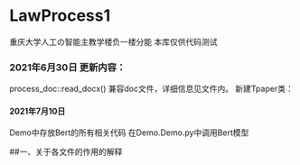 # LawProcess1
重庆大学人工の智能主教学楼负一楼分能
本库仅供代码测试
### 2021年6月30日 更新内容：
process_doc::read_docx() 兼容doc文件，详细信息见文件内。
新建Tpaper类：
#### 2021年7月10日
Demo中存放Bert的所有相关代码
在Demo.Demo.py中调用Bert模型

##一、关于各文件的作用的解释
